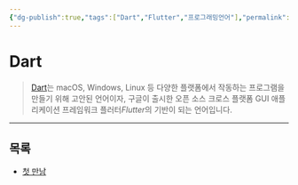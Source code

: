 ```yaml
---
{"dg-publish":true,"tags":["Dart","Flutter","프로그래밍언어"],"permalink":"/ProgrammingLanguage/Dart/Home/","dgPassFrontmatter":true,"created":"2024-02-06T20:35:19.173+09:00","updated":"2024-08-02T16:19:50.874+09:00"}
---
```



# Dart

> [Dart](https://dart.dev)는 macOS, Windows, Linux 등 다양한 플랫폼에서 작동하는 프로그램을 만들기 위해 고안된 언어이자, 구글이 출시한 오픈 소스 크로스 플랫폼 GUI 애플리케이션 프레임워크 플러터*Flutter*의 기반이 되는 언어입니다.

---

## 목록

+ [첫 만남](ProgrammingLanguage/Dart/Overview.md)